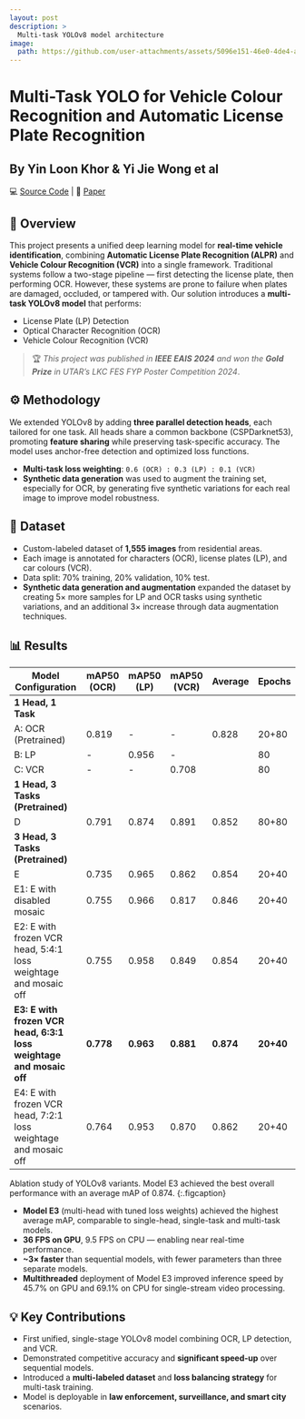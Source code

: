 ```yaml
---
layout: post
description: > 
  Multi-task YOLOv8 model architecture
image: 
  path: https://github.com/user-attachments/assets/5096e151-46e0-4de4-ad1e-93a655e11dbd
---
```


# Multi-Task YOLO for Vehicle Colour Recognition and Automatic License Plate Recognition
## By Yin Loon Khor & Yi Jie Wong et al
💻 [Source Code](https://github.com/yinloonkhor/YOLOv8-multi-detection-head/tree/main) | 📝 [Paper](https://ieeexplore.ieee.org/document/10570013)

## 🧠 Overview
This project presents a unified deep learning model for **real-time vehicle identification**, combining **Automatic License Plate Recognition (ALPR)** and **Vehicle Colour Recognition (VCR)** into a single framework. Traditional systems follow a two-stage pipeline — first detecting the license plate, then performing OCR. However, these systems are prone to failure when plates are damaged, occluded, or tampered with. Our solution introduces a **multi-task YOLOv8 model** that performs:
- License Plate (LP) Detection  
- Optical Character Recognition (OCR)  
- Vehicle Colour Recognition (VCR)  

> 🏆 *This project was published in **IEEE EAIS 2024** and won the **Gold Prize** in UTAR’s LKC FES FYP Poster Competition 2024*.

## ⚙️ Methodology
We extended YOLOv8 by adding **three parallel detection heads**, each tailored for one task. All heads share a common backbone (CSPDarknet53), promoting **feature sharing** while preserving task-specific accuracy. The model uses anchor-free detection and optimized loss functions.

- **Multi-task loss weighting**: `0.6 (OCR) : 0.3 (LP) : 0.1 (VCR)`  
- **Synthetic data generation** was used to augment the training set, especially for OCR, by generating five synthetic variations for each real image to improve model robustness.

## 🧪 Dataset
- Custom-labeled dataset of **1,555 images** from residential areas.  
- Each image is annotated for characters (OCR), license plates (LP), and car colours (VCR).  
- Data split: 70% training, 20% validation, 10% test.
- **Synthetic data generation and augmentation** expanded the dataset by creating 5× more samples for LP and OCR tasks using synthetic variations, and an additional 3× increase through data augmentation techniques.

## 📊 Results

| Model Configuration                                              | mAP50 (OCR) | mAP50 (LP) | mAP50 (VCR) | Average | Epochs   |
|-----------------------------------------------------------------|-------------|------------|-------------|---------|----------|
| **1 Head, 1 Task**                                               |             |            |             |         |          |
| A: OCR (Pretrained)                                              | 0.819       | -          | -           | 0.828   | 20+80    |
| B: LP                                                            | -           | 0.956      | -           |         | 80       |
| C: VCR                                                           | -           | -          | 0.708       |         | 80       |
| **1 Head, 3 Tasks (Pretrained)**                                 |             |            |             |         |          |
| D                                                                | 0.791       | 0.874      | 0.891       | 0.852   | 80+80    |
| **3 Head, 3 Tasks (Pretrained)**                                 |             |            |             |         |          |
| E                                                                | 0.735       | 0.965      | 0.862       | 0.854   | 20+40    |
| E1: E with disabled mosaic                                       | 0.755       | 0.966      | 0.817       | 0.846   | 20+40    |
| E2: E with frozen VCR head, 5:4:1 loss weightage and mosaic off | 0.755       | 0.958      | 0.849       | 0.854   | 20+40    |
| **E3: E with frozen VCR head, 6:3:1 loss weightage and mosaic off** | **0.778**   | **0.963**  | **0.881**   | **0.874** | **20+40** |
| E4: E with frozen VCR head, 7:2:1 loss weightage and mosaic off | 0.764       | 0.953      | 0.870       | 0.862   | 20+40    |

Ablation study of YOLOv8 variants. Model E3 achieved the best overall performance with an average mAP of 0.874.
{:.figcaption}

- **Model E3** (multi-head with tuned loss weights) achieved the highest average mAP, comparable to single-head, single-task and multi-task models.
- **36 FPS on GPU**, 9.5 FPS on CPU — enabling near real-time performance.
- **~3× faster** than sequential models, with fewer parameters than three separate models.
- **Multithreaded** deployment of Model E3 improved inference speed by 45.7% on GPU and 69.1% on CPU for single-stream video processing.

## 💡 Key Contributions
- First unified, single-stage YOLOv8 model combining OCR, LP detection, and VCR.  
- Demonstrated competitive accuracy and **significant speed-up** over sequential models.  
- Introduced a **multi-labeled dataset** and **loss balancing strategy** for multi-task training.  
- Model is deployable in **law enforcement, surveillance, and smart city** scenarios.
